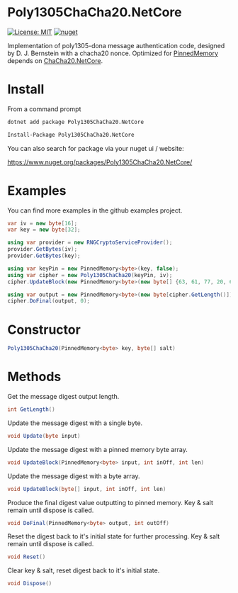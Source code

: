 # Poly1305ChaCha20.NetCore

[![License: MIT](https://img.shields.io/badge/License-MIT-yellow.svg)](https://opensource.org/licenses/MIT) [![nuget](https://img.shields.io/nuget/v/Poly1305ChaCha20.NetCore.svg)](https://www.nuget.org/packages/Poly1305ChaCha20.NetCore/)

Implementation of poly1305-dona message authentication code, designed by D. J. Bernstein with a chacha20 nonce.  Optimized for [PinnedMemory](https://github.com/TimothyMeadows/PinnedMemory) depends on [ChaCha20.NetCore](https://github.com/TimothyMeadows/ChaCha20.NetCore).

# Install

From a command prompt
```bash
dotnet add package Poly1305ChaCha20.NetCore
```

```bash
Install-Package Poly1305ChaCha20.NetCore
```

You can also search for package via your nuget ui / website:

https://www.nuget.org/packages/Poly1305ChaCha20.NetCore/

# Examples

You can find more examples in the github examples project.

```csharp
var iv = new byte[16];
var key = new byte[32];

using var provider = new RNGCryptoServiceProvider();
provider.GetBytes(iv);
provider.GetBytes(key);

using var keyPin = new PinnedMemory<byte>(key, false);
using var cipher = new Poly1305ChaCha20(keyPin, iv);
cipher.UpdateBlock(new PinnedMemory<byte>(new byte[] {63, 61, 77, 20, 63, 61, 77, 20, 63, 61, 77}, false), 0, 11); // caw caw caw in utf8

using var output = new PinnedMemory<byte>(new byte[cipher.GetLength()]);
cipher.DoFinal(output, 0);
```


# Constructor

```csharp
Poly1305ChaCha20(PinnedMemory<byte> key, byte[] salt)
```

# Methods

Get the message digest output length.
```csharp
int GetLength()
```

Update the message digest with a single byte.
```csharp
void Update(byte input)
```

Update the message digest with a pinned memory byte array.
```csharp
void UpdateBlock(PinnedMemory<byte> input, int inOff, int len)
```

Update the message digest with a byte array.
```csharp
void UpdateBlock(byte[] input, int inOff, int len)
```

Produce the final digest value outputting to pinned memory. Key & salt remain until dispose is called.
```csharp
void DoFinal(PinnedMemory<byte> output, int outOff)
```

Reset the digest back to it's initial state for further processing. Key & salt remain until dispose is called.
```csharp
void Reset()
```

Clear key & salt, reset digest back to it's initial state.
```csharp
void Dispose()
```
